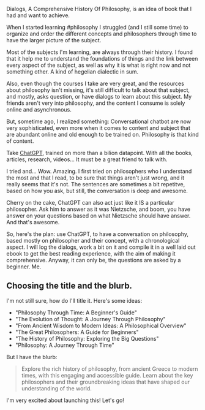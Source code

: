 Dialogs, A Comprehensive History Of Philosophy, is an idea of book that I had and want to achieve. 

When I started learning #philosophy I struggled (and I still some time) to organize and order the different concepts and philosophers through time to have the larger picture of the subject. 

Most of the subjects I'm learning, are always through their history. I found that it help me to understand the foundations of things and the link between every aspect of the subject, as well as why it is what is right now and not something other. A kind of hegelian dialectic in sum. 

Also, even though the courses I take are very great, and the resources about philosophy isn't missing, it's still difficult to talk about that subject, and mostly, asks question, or have dialogs to learn about this subject. My friends aren't very into philosophy, and the content I consume is solely online and asynchronous. 

But, sometime ago, I realized something: Conversational chatbot are now very sophisticated, even more when it comes to content and subject that are abundant online and old enough to be trained on. Philosophy is that kind of content. 

Take [ChatGPT](https://chat.openai.com/chat), trained on more than a bilion datapoint. With all the books, articles, research, videos... It must be a great friend to talk with. 

I tried and... Wow. Amazing. I first tried on philosophers who I understand the most and that I read, to be sure that things aren't just wrong, and it really seems that it's not. The sentences are sometimes a bit repetitve, based on how you ask, but still, the conversation is deep and awesome. 

Cherry on the cake, ChatGPT can also act just like it IS a particular philosopher. Ask him to answer as it was Nietzsche, and boom, you have answer on your questions based on what Nietzsche should have answer. And that's awesome. 

So, here's the plan: use ChatGPT, to have a conversation on philosophy, based mostly on philosopher and their concept, with a chronological aspect. I will log the dialogs, work a bit on it and compile it in a well laid out ebook to get the best reading experience, with the aim of making it comprehensive. Anyway, it can only be, the questions are asked by a beginner. Me. 

## Choosing the title and the blurb. 

I'm not still sure, how do I'll title it. Here's some ideas:
- "Philosophy Through Time: A Beginner's Guide"
- "The Evolution of Thought: A Journey Through Philosophy"
- "From Ancient Wisdom to Modern Ideas: A Philosophical Overview"
- "The Great Philosophers: A Guide for Beginners"
- "The History of Philosophy: Exploring the Big Questions"
- "Philosophy: A Journey Through Time"

But I have the blurb:
> Explore the rich history of philosophy, from ancient Greece to modern times, with this engaging and accessible guide. Learn about the key philosophers and their groundbreaking ideas that have shaped our understanding of the world.

I'm very excited about launching this! Let's go!




